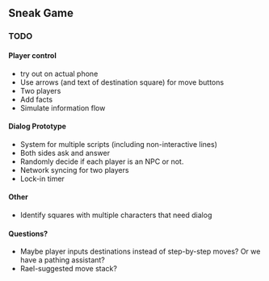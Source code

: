 ## Sneak Game

### TODO

#### Player control

* try out on actual phone
* Use arrows (and text of destination square) for move buttons
* Two players
* Add facts
* Simulate information flow

#### Dialog Prototype

* System for multiple scripts (including non-interactive lines)
* Both sides ask and answer
* Randomly decide if each player is an NPC or not.
* Network syncing for two players
* Lock-in timer

#### Other

* Identify squares with multiple characters that need dialog

#### Questions?

* Maybe player inputs destinations instead of step-by-step moves? Or we have a pathing assistant?
* Rael-suggested move stack?